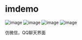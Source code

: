 # imdemo

![image](https://github.com/DarksKnight/imdemo/tree/master/screen/a.gif)
![image](https://github.com/DarksKnight/imdemo/tree/master/screen/b.gif)
![image](https://github.com/DarksKnight/imdemo/tree/master/screen/c.gif)
![image](https://github.com/DarksKnight/imdemo/tree/master/screen/d.gif)
<p class="p2"><span class="s1">仿微信，QQ聊天界面</span></p>